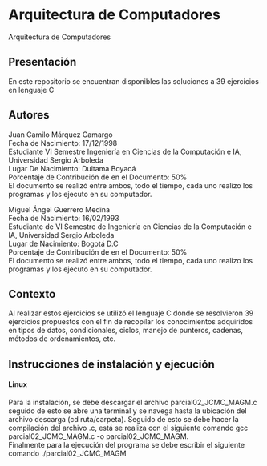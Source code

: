 # Arquitectura de Computadores
Arquitectura de Computadores
## Presentación
En este repositorio se encuentran disponibles las soluciones a 39 ejercicios en lenguaje C

## Autores

Juan Camilo Márquez Camargo <br>
Fecha de Nacimiento: 17/12/1998 <br>
Estudiante VI Semestre Ingeniería en Ciencias de la Computación e IA, Universidad Sergio Arboleda <br>
Lugar De Nacimiento: Duitama Boyacá <br>
Porcentaje de Contribución de en el Documento: 50% <br>
El documento se realizó entre ambos, todo el tiempo, cada uno realizo los programas y los ejecuto en su computador. <br>

Miguel Ángel Guerrero Medina <br>
Fecha de Nacimiento: 16/02/1993 <br>
Estudiante de VI Semestre de Ingeniería en Ciencias de la Computación e IA, Universidad Sergio Arboleda <br>
Lugar de Nacimiento: Bogotá D.C <br>
Porcentaje de Contribución de en el Documento: 50% <br>
El documento se realizó entre ambos, todo el tiempo, cada uno realizo los programas y los ejecuto en su computador. <br>

## Contexto

Al realizar estos ejercicios se utilizó el lenguaje C donde se resolvieron 39 ejercicios propuestos con el fin de recopilar los conocimientos adquiridos en tipos de datos, condicionales, ciclos, manejo de punteros, cadenas, métodos de ordenamientos, etc.

## Instrucciones de instalación y ejecución
#### Linux
Para la instalación, se debe descargar el archivo parcial02_JCMC_MAGM.c seguido de esto se abre una terminal y se navega hasta la ubicación del archivo descarga (cd ruta/carpeta). Seguido de esto se debe hacer la compilación del archivo .c, está se realiza con el siguiente comando gcc parcial02_JCMC_MAGM.c -o parcial02_JCMC_MAGM. <br>
Finalmente para la ejecución del programa se debe escribir el siguiente comando ./parcial02_JCMC_MAGM <br>

